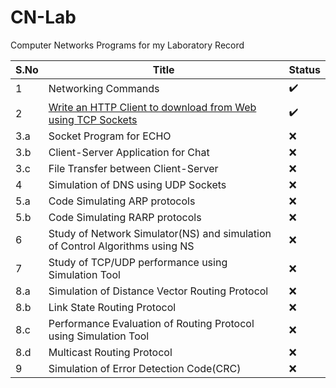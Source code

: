 # CN-Lab
Computer Networks Programs for my Laboratory Record

| S.No | Title | Status |
| --- | --- | --- |
| 1 | Networking Commands | ✔️ |
| 2 | [Write an HTTP Client to download from Web using TCP Sockets](https://github.com/notPlasticCat/CN-Lab/tree/main/EXP2) | ✔️ |
|3.a| Socket Program for ECHO | ❌ |
|3.b| Client-Server Application for Chat | ❌ |
|3.c| File Transfer between Client-Server | ❌ |
| 4 | Simulation of DNS using UDP Sockets | ❌ |
|5.a| Code Simulating ARP protocols | ❌ |
|5.b| Code Simulating RARP protocols | ❌ |
| 6 | Study of Network Simulator(NS) and simulation of Control Algorithms using NS | ❌ |
| 7 | Study of TCP/UDP performance using Simulation Tool | ❌ |
|8.a| Simulation of Distance Vector Routing Protocol | ❌ |
|8.b| Link State Routing Protocol | ❌ |
|8.c| Performance Evaluation of Routing Protocol using Simulation Tool | ❌ |
|8.d| Multicast Routing Protocol | ❌ |
| 9 | Simulation of Error Detection Code(CRC) | ❌ |
